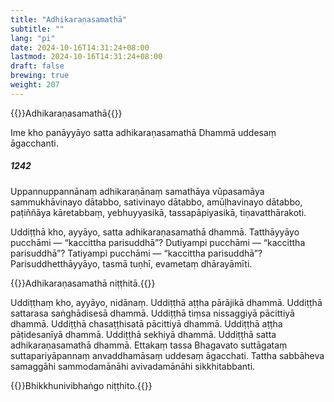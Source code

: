 ```yaml
---
title: "Adhikaraṇasamathā"
subtitle: ""
lang: "pi"
date: 2024-10-16T14:31:24+08:00
lastmod: 2024-10-16T14:31:24+08:00
draft: false
brewing: true
weight: 207
---
```


{{<subtitle>}}Adhikaraṇasamathā{{</subtitle>}}

Ime kho panāyyāyo satta adhikaraṇasamathā Dhammā uddesaṃ āgacchanti.

##### 1242

Uppannuppannānaṃ adhikaraṇānaṃ samathāya vūpasamāya sammukhāvinayo dātabbo, sativinayo dātabbo, amūḷhavinayo dātabbo, paṭiññāya kāretabbaṃ, yebhuyyasikā, tassapāpiyasikā, tiṇavatthārakoti.

Uddiṭṭhā kho, ayyāyo, satta adhikaraṇasamathā dhammā. Tatthāyyāyo pucchāmi — “kaccittha parisuddhā”? Dutiyampi pucchāmi — “kaccittha parisuddhā”? Tatiyampi pucchāmi — “kaccittha parisuddhā”? Parisuddhetthāyyāyo, tasmā tuṇhī, evametaṃ dhārayāmīti.

{{<eop>}}Adhikaraṇasamathā niṭṭhitā.{{</eop>}}

Uddiṭṭhaṃ kho, ayyāyo, nidānaṃ. Uddiṭṭhā aṭṭha pārājikā dhammā. Uddiṭṭhā sattarasa saṅghādisesā dhammā. Uddiṭṭhā tiṃsa nissaggiyā pācittiyā dhammā. Uddiṭṭhā chasaṭṭhisatā pācittiyā dhammā. Uddiṭṭhā aṭṭha pāṭidesanīyā dhammā. Uddiṭṭhā sekhiyā dhammā. Uddiṭṭhā satta adhikaraṇasamathā dhammā. Ettakaṃ tassa Bhagavato suttāgataṃ suttapariyāpannaṃ anvaddhamāsaṃ uddesaṃ āgacchati. Tattha sabbāheva samaggāhi sammodamānāhi avivadamānāhi sikkhitabbanti.

{{<eop>}}Bhikkhunivibhaṅgo niṭṭhito.{{</eop>}}